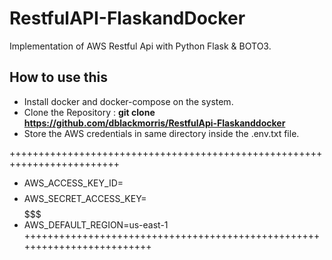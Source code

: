 # RestfulAPI-FlaskandDocker
Implementation of AWS Restful Api with Python Flask & BOTO3.

## How to use this
* Install docker and docker-compose on the system.
* Clone the Repository :
  **git clone https://github.com/dblackmorris/RestfulApi-Flaskanddocker**
* Store the AWS credentials in same directory inside the .env.txt file.

+++++++++++++++++++++++++++++++++++++++++++++++++++++++++++++++++++++++++
+	AWS_ACCESS_KEY_ID=$$$$$$$$$$$$					
+	AWS_SECRET_ACCESS_KEY=$$$$$$$$$$$$$$$$$$$			
+	AWS_DEFAULT_REGION=us-east-1 					
+++++++++++++++++++++++++++++++++++++++++++++++++++++++++++++++++++++++++
